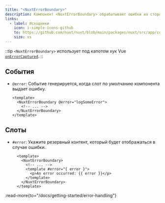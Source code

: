 ```yaml
---
title: "<NuxtErrorBoundary>"
description: Компонент <NuxtErrorBoundary> обрабатывает ошибки на стороне клиента, возникающие в его слоте по умолчанию.
links:
  - label: Исходники
    icon: i-simple-icons-github
    to: https://github.com/nuxt/nuxt/blob/main/packages/nuxt/src/app/components/nuxt-error-boundary.ts
    size: xs
---
```


::tip
`<NuxtErrorBoundary>` использует под капотом хук Vue [`onErrorCaptured`](https://ru.vuejs.org/api/composition-api-lifecycle.html#onerrorcaptured).
::

## События

- `@error`: Событие генерируется, когда слот по умолчанию компонента выдает ошибку.

  ```vue
  <template>
    <NuxtErrorBoundary @error="logSomeError">
      <!-- ... -->
    </NuxtErrorBoundary>
  </template>
  ```

## Слоты

- `#error`: Укажите резервный контент, который будет отображаться в случае ошибки.

  ```vue
    <template>
      <NuxtErrorBoundary>
        <!-- ... -->
        <template #error="{ error }">
          <p>An error occurred: {{ error }}</p>
        </template>
      </NuxtErrorBoundary>
    </template>
  ```

:read-more{to="/docs/getting-started/error-handling"}
